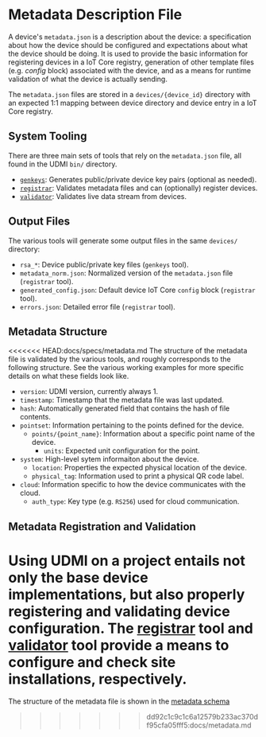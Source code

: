 # Metadata Description File

A device's `metadata.json` is a description about the device: a specification
about how the device should be configured and expectations about what the device
should be doing. It is used to provide the basic information for registering
devices in a IoT Core registry, generation of other template files (e.g.
_config_ block) associated with the device, and as a means for runtime
validation of what the device is actually sending.

The `metadata.json` files are stored in a `devices/{device_id}` directory
with an expected 1:1 mapping between device directory and device entry
in a IoT Core registry.

## System Tooling

There are three main sets of tools that rely on the `metadata.json` file,
all found in the UDMI `bin/` directory.
* [`genkeys`](../tools/keygen.md): Generates public/private device key pairs (optional as needed).
* [`registrar`](../tools/registrar.md): Validates metadata files and can (optionally) register devices.
* [`validator`](../tools/validator.md): Validates live data stream from devices.

## Output Files

The various tools will generate some output files in the same `devices/` directory:
* `rsa_*`: Device public/private key files (`genkeys` tool).
* `metadata_norm.json`: Normalized version of the `metadata.json` file (`registrar` tool).
* `generated_config.json`: Default device IoT Core `config` block (`registrar` tool).
* `errors.json`: Detailed error file (`registrar` tool).

## Metadata Structure

<<<<<<< HEAD:docs/specs/metadata.md
The structure of the metadata file is validated by the various tools,
and roughly corresponds to the following structure. See the various
working examples for more specific details on what these fields look like.

* `version`: UDMI version, currently always 1.
* `timestamp`: Timestamp that the metadata file was last updated.
* `hash`: Automatically generated field that contains the hash of file contents.
* `pointset`: Information pertaining to the points defined for the device.
  * `points/{point_name}`: Information about a specific point name of the device.
    * `units`: Expected unit configuration for the point.
* `system`: High-level sytem informaiton about the device.
  * `location`: Properties the expected physical location of the device.
  * `physical_tag`: Information used to print a physical QR code label.
* `cloud`: Information specific to how the device communicates with the cloud.
  * `auth_type`: Key type (e.g. `RS256`) used for cloud communication.

## Metadata Registration and Validation

Using UDMI on a project entails not only the base device implementations, but also
properly registering and validating device configuration. The [registrar](../tools/registrar.md)
tool and [validator](../tools/validator.md) tool provide a means to configure and check site
installations, respectively.
=======
The structure of the metadata file is shown in the [metadata schema](https://faucetsdn.github.io/udmi/gencode/docs/metadata.html)
>>>>>>> dd92c1c9c1c6a12579b233ac370df95cfa05fff5:docs/metadata.md
